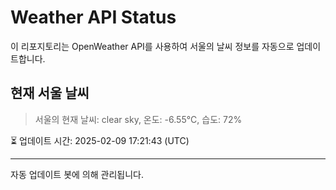 
# Weather API Status

이 리포지토리는 OpenWeather API를 사용하여 서울의 날씨 정보를 자동으로 업데이트합니다.

## 현재 서울 날씨
> 서울의 현재 날씨: clear sky, 온도: -6.55°C, 습도: 72%

⏳ 업데이트 시간: 2025-02-09 17:21:43 (UTC)

---
자동 업데이트 봇에 의해 관리됩니다.
